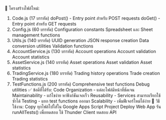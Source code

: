 📁 โครงสร้างไฟล์ใหม่:
1. Code.js (17 บรรทัด)
doPost() - Entry point สำหรับ POST requests
doGet() - Entry point สำหรับ GET requests
2. Config.js (60 บรรทัด)
Configuration constants
Spreadsheet และ Sheet management functions
3. Utils.js (140 บรรทัด)
UUID generation
JSON response creation
Data conversion utilities
Validation functions
4. AccountService.js (130 บรรทัด)
Account operations
Account validation
Account statistics
5. AssetService.js (140 บรรทัด)
Asset operations
Asset validation
Asset statistics
6. TradingService.js (180 บรรทัด)
Trading history operations
Trade creation
Trading statistics
7. TestFunctions.js (200 บรรทัด)
Comprehensive test functions
Debug utilities
✅ ข้อดีที่ได้รับ:
Code Organization - แต่ละไฟล์มีหน้าที่ชัดเจน
Maintainability - แก้ไขง่าย หาฟังก์ชันเจอเร็ว
Reusability - Services สามารถเรียกใช้ซ้ำได้
Testing - แยก test functions ออกมา
Scalability - เพิ่มฟีเจอร์ใหม่ได้ง่าย
🚀 วิธีใช้งาน:
Copy ทุกไฟล์ไปใส่ใน Google Apps Script Project
Deploy Web App
รัน runAllTests() เพื่อทดสอบ
ใช้ Thunder Client ทดสอบ API
